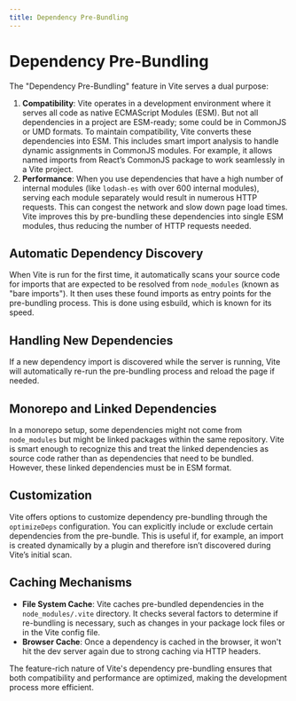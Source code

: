 ```yaml
---
title: Dependency Pre-Bundling
---
```


# Dependency Pre-Bundling

The "Dependency Pre-Bundling" feature in Vite serves a dual purpose:

1. **Compatibility**: Vite operates in a development environment where it serves all code as native ECMAScript Modules (ESM). But not all dependencies in a project are ESM-ready; some could be in CommonJS or UMD formats. To maintain compatibility, Vite converts these dependencies into ESM. This includes smart import analysis to handle dynamic assignments in CommonJS modules. For example, it allows named imports from React’s CommonJS package to work seamlessly in a Vite project.
2. **Performance**: When you use dependencies that have a high number of internal modules (like `lodash-es` with over 600 internal modules), serving each module separately would result in numerous HTTP requests. This can congest the network and slow down page load times. Vite improves this by pre-bundling these dependencies into single ESM modules, thus reducing the number of HTTP requests needed.

## Automatic Dependency Discovery

When Vite is run for the first time, it automatically scans your source code for imports that are expected to be resolved from `node_modules` (known as "bare imports"). It then uses these found imports as entry points for the pre-bundling process. This is done using esbuild, which is known for its speed.

## Handling New Dependencies

If a new dependency import is discovered while the server is running, Vite will automatically re-run the pre-bundling process and reload the page if needed.

## Monorepo and Linked Dependencies

In a monorepo setup, some dependencies might not come from `node_modules` but might be linked packages within the same repository. Vite is smart enough to recognize this and treat the linked dependencies as source code rather than as dependencies that need to be bundled. However, these linked dependencies must be in ESM format.

## Customization

Vite offers options to customize dependency pre-bundling through the `optimizeDeps` configuration. You can explicitly include or exclude certain dependencies from the pre-bundle. This is useful if, for example, an import is created dynamically by a plugin and therefore isn’t discovered during Vite’s initial scan.

## Caching Mechanisms

- **File System Cache**: Vite caches pre-bundled dependencies in the `node_modules/.vite` directory. It checks several factors to determine if re-bundling is necessary, such as changes in your package lock files or in the Vite config file.
- **Browser Cache**: Once a dependency is cached in the browser, it won't hit the dev server again due to strong caching via HTTP headers.

The feature-rich nature of Vite's dependency pre-bundling ensures that both compatibility and performance are optimized, making the development process more efficient.
